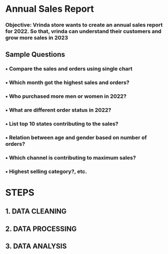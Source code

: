 # Annual Sales Report 

### Objective: Vrinda store wants to create an annual sales report for 2022. So that, vrinda can understand their customers and grow more sales in 2023


## Sample Questions
### • Compare the sales and orders using single chart
### • Which month got the highest sales and orders?
### • Who purchased more men or women in 2022?
### • What are different order status in 2022?
### • List top 10 states contributing to the sales?
### • Relation between age and gender based on number of orders?
### • Which channel is contributing to maximum sales?
### • Highest selling category?, etc.


# STEPS

## 1. DATA CLEANING
## 2. DATA PROCESSING
## 3. DATA ANALYSIS
